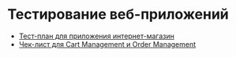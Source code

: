 # Тестирование веб-приложений
- [Тест-план для приложения интернет-магазин](https://docs.google.com/spreadsheets/d/1p2WKHxllZXyNGBImMqlnbmidlbvuQNw-lEJTAQhoozQ/edit?gid=0#gid=0)
- [Чек-лист для Cart Management и Order Management](https://docs.google.com/spreadsheets/d/1ZIZafh7GtTL3YiHbe1Ank-La6M7cLKt8u_a4-poTh9s/edit?gid=279556364#gid=279556364)
